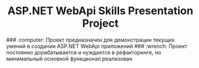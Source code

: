 <h1 align="center">ASP.NET WebApi Skills Presentation Project</h1>
### :computer: Проект предназначен для демонстрации текущих умений в создании ASP.NET WebApi приложений
### :wrench: Проект постоянно дорабатывается и нуждается в рефакторинге, но минимальный основной функционал реализован
